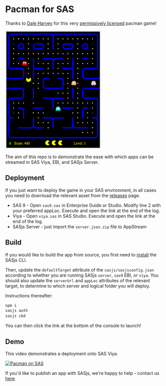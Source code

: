 # Pacman for SAS

Thanks to [Dale Harvey](https://github.com/daleharvey) for this very [permissively licensed](https://github.com/daleharvey/pacman/blob/master/LICENSE) pacman game!

![](src/pacman.png)

The aim of this repo is to demonstrate the ease with which apps can be streamed in SAS Viya, EBI, and SASjs Server.

## Deployment

If you just want to deploy the game in your SAS environment, in all cases you need to download the relevant asset from the [releases](https://github.com/sasjs/pacman/releases) page.

* SAS 9 - Open `sas9.sas` in Enterprise Guide or Studio.  Modify line 2 with your preferred appLoc.  Execute and open the link at the end of the log.
* Viya - Open `viya.sas` in SAS Studio. Execute and open the link at the end of the log.
* SASjs Server - just import the `server.json.zip` file to AppStream

## Build

If you would like to build the app from source, you first need to [install](https://cli.sasjs.io/installation) the SASjs CLI.

Then, update the `defaultTarget` attribute of the `sasjs/sasjsconfig.json` according to whether you are running SASjs `server`, `sas9` EBI, or `viya`.  You should also update the `serverUrl` and `appLoc` attributes of the relevant target, to determine to which server and logical folder you will deploy.

Instructions thereafter:

```bash
npm i
sasjs auth
sasjs cbd
```

You can then click the link at the bottom of the console to launch!

## Demo

This video demonstrates a deployment onto SAS Viya.

[![Pacman on SAS](https://img.youtube.com/vi/uSZw2d_NOHg/0.jpg)](http://www.youtube.com/watch?v=uSZw2d_NOHg)


If you'd like to publish an app with SASjs, we're happy to help - contact us [here](https://sasapps.io/contact).
